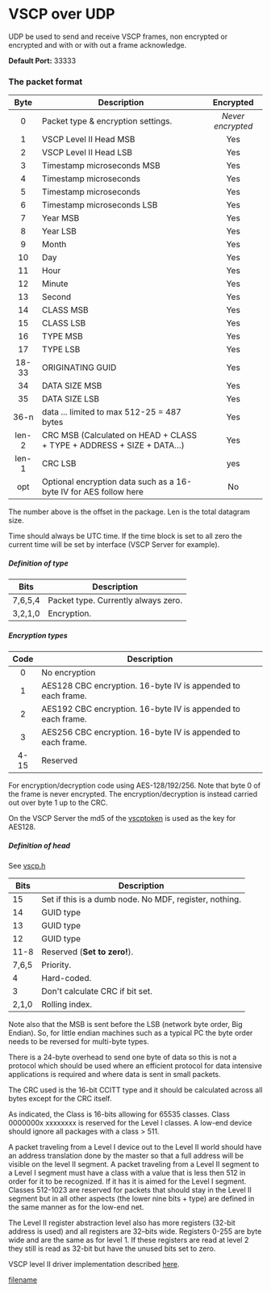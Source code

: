 # VSCP over UDP

UDP be used to send and receive VSCP frames, non encrypted or encrypted and with or with out a frame acknowledge.

**Default Port:** 33333

### The packet format

 | Byte  | Description | Encrypted | 
 | :----:  | ----------- | :---------: | 
 | 0     | Packet type & encryption settings. | _Never encrypted_ | 
 | 1     | VSCP Level II Head MSB             | Yes | 
 | 2     | VSCP Level II Head LSB             | Yes | 
 | 3     | Timestamp microseconds MSB         | Yes | 
 | 4     | Timestamp microseconds             | Yes | 
 | 5     | Timestamp microseconds             | Yes | 
 | 6     | Timestamp microseconds LSB         | Yes | 
 | 7     | Year MSB                           | Yes | 
 | 8     | Year LSB                           | Yes | 
 | 9     | Month                              | Yes | 
 | 10    | Day                                | Yes | 
 | 11    | Hour                               | Yes | 
 | 12    | Minute                             | Yes | 
 | 13    | Second                             | Yes | 
 | 14    | CLASS MSB                          | Yes | 
 | 15    | CLASS LSB                          | Yes | 
 | 16    | TYPE MSB                           | Yes | 
 | 17    | TYPE LSB                           | Yes | 
 | 18-33 | ORIGINATING GUID                   | Yes | 
 | 34    | DATA SIZE MSB                      | Yes | 
 | 35    | DATA SIZE LSB                      | Yes | 
 | 36-n  | data ... limited to max 512-25 = 487 bytes  | Yes | 
 | len-2 | CRC MSB (Calculated on HEAD + CLASS + TYPE + ADDRESS + SIZE + DATA…) | Yes | 
 | len-1 | CRC LSB  | yes | 
 | opt   | Optional encryption data such as a 16-byte IV for AES follow here | No | 

The number above is the offset in the package. Len is the total datagram size.

Time should always be UTC time. If the time block is set to all zero the current time will be set by interface (VSCP Server for example).

##### Definition of type

 | Bits | Description | 
 | :----: | ----------- | 
 | 7,6,5,4 | Packet type. Currently always zero. | 
 | 3,2,1,0 | Encryption. | 

##### Encryption types

 | Code | Description | 
 | :----: | ----------- | 
 | 0    | No encryption | 
 | 1    | AES128 CBC encryption. 16-byte IV is appended to each frame. | 
 | 2    | AES192 CBC encryption. 16-byte IV is appended to each frame. | 
 | 3    | AES256 CBC encryption. 16-byte IV is appended to each frame. | 
 | 4-15 | Reserved | 

For encryption/decryption code using AES-128/192/256. Note that byte 0 of the frame is never encrypted. The encryption/decryption is instead carried out over byte 1 up to the CRC.

On the VSCP Server the md5 of the [vscptoken](https://docs.vscp.org/vscpd/13.1/#/configuring_the_vscp_daemon?id=security) is used as the key for AES128.

##### Definition of head

See [vscp.h](https://github.com/grodansparadis/vscp/blob/master/src/vscp/common/vscp.h)

 | Bits  | Description                                                         | 
 | ----  | -----------                                                         | 
 | 15    | Set if this is a dumb node. No MDF, register, nothing.              | 
 | 14    | GUID type                                                           |
 | 13    | GUID type                                                           | 
 | 12    | GUID type                                                           |  
 | 11-8  | Reserved (**Set to zero!**).                                        | 
 | 7,6,5 | Priority.                                                           | 
 | 4     | Hard-coded.                                                         | 
 | 3     | Don't calculate CRC if bit set.                                     | 
 | 2,1,0 | Rolling index.                                                      |  

Note also that the MSB is sent before the LSB (network byte order, Big Endian). So, for little endian machines such as a typical PC the byte order needs to be reversed for multi-byte types.

There is a 24-byte overhead to send one byte of data so this is not a protocol which should be used where an efficient protocol for data intensive applications is required and where data is sent in small packets.

The CRC used is the 16-bit CCITT type and it should be calculated across all bytes except for the CRC itself.

As indicated, the Class is 16-bits allowing for 65535 classes. Class 0000000x xxxxxxxx is reserved for the Level I classes. A low-end device should ignore all packages with a class > 511.

A packet traveling from a Level I device out to the Level II world should have an address translation done by the master so that a full address will be visible on the level II segment. A packet traveling from a Level II segment to a Level I segment must have a class with a value that is less then 512 in order for it to be recognized. If it has it is aimed for the Level I segment. Classes 512-1023 are reserved for packets that should stay in the Level II segment but in all other aspects (the lower nine bits + type) are defined in the same manner as for the low-end net.

The Level II register abstraction level also has more registers (32-bit address is used) and all registers are 32–bits wide. Registers 0-255 are byte wide and are the same as for level 1. If these registers are read at level 2 they still is read as 32-bit but have the unused bits set to zero. 

VSCP level II driver implementation described [here](https://github.com/grodansparadis/vscpl2drv-udp).



[filename](./bottom_copyright.md ':include')
 
